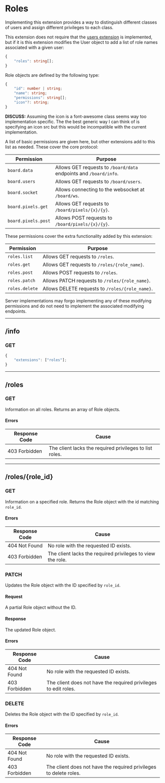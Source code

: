 Roles
=====
Implementing this extension provides a way to distinguish different classes of users and assign different privileges to each class.

This extension does not require that the [users extension](./users.md) is implemented, but if it is this extension modifies the User object to add a list of role names associated with a given user:
```typescript
{
	"roles": string[];
}
```

Role objects are defined by the following type:
```typescript
{
	"id": number | string;
	"name": string;
	"permissions": string[];
	"icon"?: string;
}
```

**DISCUSS:** Assuming the icon is a font-awesome class seems way too implementation specific.
The the best generic way I can think of is specifying an icon src but this would be incompatible with the current implementation.

A list of basic permissions are given here, but other extensions add to this list as needed.
These cover the core protocol: 

| Permission          | Purpose                                                           |
|---------------------|-------------------------------------------------------------------|
| `board.data`        | Allows GET requests to `/board/data` endpoints and `/board/info`. |
| `board.users`       | Allows GET requests to `/board/users`.                            |
| `board.socket`      | Allows connecting to the websocket at `/board/ws`.                |
| `board.pixels.get`  | Allows GET requests to `/board/pixels/{x}/{y}`.                   |
| `board.pixels.post` | Allows POST requests to `/board/pixels/{x}/{y}`.                  |

These permissions cover the extra functionality added by this extension: 

| Permission      | Purpose                                         |
|-----------------|-------------------------------------------------|
| `roles.list`    | Allows GET requests to `/roles`.                |
| `roles.get`     | Allows GET requests to `/roles/{role_name}`.    |
| `roles.post`    | Allows POST requests to `/roles`.               |
| `roles.patch`   | Allows PATCH requests to `/roles/{role_name}`.  |
| `roles.delete`  | Allows DELETE requests to `/roles/{role_name}`. |

Server implementations may forgo implementing any of these modifying permissions and do not need to implement the associated modifying endpoints.

--------------------------------------------------------------------------------

## /info
### GET
```typescript
{
	"extensions": ["roles"];
}
```

--------------------------------------------------------------------------------

## /roles
### GET
Information on all roles.
Returns an array of Role objects.
#### Errors
| Response Code | Cause                                                   |
|---------------|---------------------------------------------------------|
| 403 Forbidden | The client lacks the required privileges to list roles. |

--------------------------------------------------------------------------------

## /roles/{role_id}
### GET
Information on a specified role.
Returns the Role object with the id matching `role_id`.
#### Errors
| Response Code | Cause                                                      |
|---------------|------------------------------------------------------------|
| 404 Not Found | No role with the requested ID exists.                      |
| 403 Forbidden | The client lacks the required privileges to view the role. |

### PATCH
Updates the Role object with the ID specified by `role_id`.
#### Request
A partial Role object without the ID.
#### Response
The updated Role object.
#### Errors
| Response Code | Cause                                                           |
|---------------|-----------------------------------------------------------------|
| 404 Not Found | No role with the requested ID exists.                           |
| 403 Forbidden | The client does not have the required privileges to edit roles. |

### DELETE
Deletes the Role object with the ID specified by `role_id`.
#### Errors
| Response Code | Cause                                                             |
|---------------|-------------------------------------------------------------------|
| 404 Not Found | No role with the requested ID exists.                             |
| 403 Forbidden | The client does not have the required privileges to delete roles. |